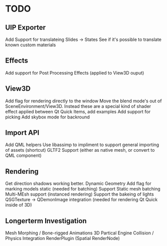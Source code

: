 # TODO

## UIP Exporter
Add Support for translateing Slides -> States
See if it's possible to translate known custom materials

## Effects
Add support for Post Processing Effects (applied to View3D ouput)

## View3D
Add flag for rendering directly to the window 
Move the blend mode's out of SceneEnvironment/View3D.  Instead these are a special kind of shader effect applied between Qt Quick Items, add examples
Add support for picking
Add skybox mode for backround

## Import API
Add QML helpers
Use libassimp to impliment to support general importing of assets (shortcut)
GLTF2 Support (either as native mesh, or convert to QML component)

## Rendering
Get direction shadows working better.
Dynamic Geometry
Add flag for marking models static (needed for batching)
Support Static mesh batching
Multi-MEsh support (instanced rendering)
Support the bakeing of lights
QSGTexture -> QDemonImage integration (needed for rendering Qt Quick inside of 3D)

## Longerterm Investigation
Mesh Morphing / Bone-rigged Animations
3D Partical Engine
Collision / Physics Integration
RenderPlugin (Spatial RenderNode)
